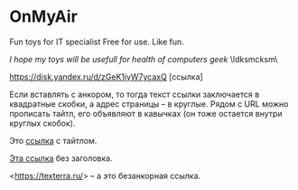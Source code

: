 # OnMyAir
Fun toys for IT specialist
Free for use. Like fun.

*I hope my toys will be usefull for health of computers geek*
\ldksmcksm\

https://disk.yandex.ru/d/zGeK1iyW7ycaxQ
 [ссылка]

Если вставлять с анкором, то тогда текст ссылки заключается в квадратные скобки, а адрес страницы – в круглые. Рядом с URL можно прописать тайтл, его объявляют в кавычках (он тоже остается внутри круглых скобок).

Это [ссылка](https://disk.yandex.ru/d/zGeK1iyW7ycaxQ) с тайтлом.

[Эта ссылка]([http://example.net/](https://disk.yandex.ru/d/zGeK1iyW7ycaxQ)) без заголовка.

<https://texterra.ru/&gt; – а это безанкорная ссылка.


